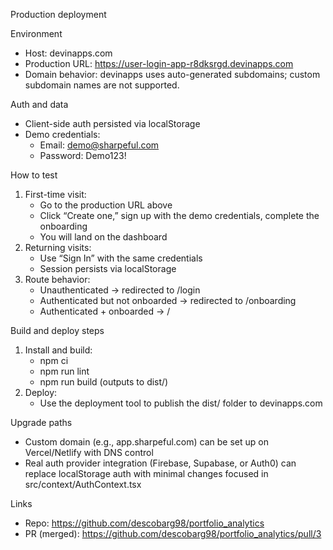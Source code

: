 Production deployment

Environment
- Host: devinapps.com
- Production URL: https://user-login-app-r8dksrgd.devinapps.com
- Domain behavior: devinapps uses auto-generated subdomains; custom subdomain names are not supported.

Auth and data
- Client-side auth persisted via localStorage
- Demo credentials:
  - Email: demo@sharpeful.com
  - Password: Demo123!

How to test
1) First-time visit:
   - Go to the production URL above
   - Click “Create one,” sign up with the demo credentials, complete the onboarding
   - You will land on the dashboard
2) Returning visits:
   - Use “Sign In” with the same credentials
   - Session persists via localStorage
3) Route behavior:
   - Unauthenticated -> redirected to /login
   - Authenticated but not onboarded -> redirected to /onboarding
   - Authenticated + onboarded -> /

Build and deploy steps
1) Install and build:
   - npm ci
   - npm run lint
   - npm run build (outputs to dist/)
2) Deploy:
   - Use the deployment tool to publish the dist/ folder to devinapps.com

Upgrade paths
- Custom domain (e.g., app.sharpeful.com) can be set up on Vercel/Netlify with DNS control
- Real auth provider integration (Firebase, Supabase, or Auth0) can replace localStorage auth with minimal changes focused in src/context/AuthContext.tsx

Links
- Repo: https://github.com/descobarg98/portfolio_analytics
- PR (merged): https://github.com/descobarg98/portfolio_analytics/pull/3
